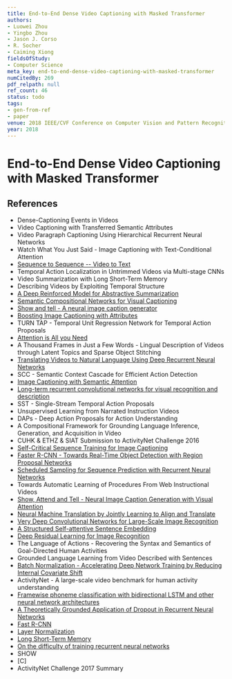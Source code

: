```yaml
---
title: End-to-End Dense Video Captioning with Masked Transformer
authors:
- Luowei Zhou
- Yingbo Zhou
- Jason J. Corso
- R. Socher
- Caiming Xiong
fieldsOfStudy:
- Computer Science
meta_key: end-to-end-dense-video-captioning-with-masked-transformer
numCitedBy: 269
pdf_relpath: null
ref_count: 46
status: todo
tags:
- gen-from-ref
- paper
venue: 2018 IEEE/CVF Conference on Computer Vision and Pattern Recognition
year: 2018
---
```


# End-to-End Dense Video Captioning with Masked Transformer

## References

- Dense-Captioning Events in Videos
- Video Captioning with Transferred Semantic Attributes
- Video Paragraph Captioning Using Hierarchical Recurrent Neural Networks
- Watch What You Just Said - Image Captioning with Text-Conditional Attention
- [Sequence to Sequence -- Video to Text](./sequence-to-sequence-video-to-text.md)
- Temporal Action Localization in Untrimmed Videos via Multi-stage CNNs
- Video Summarization with Long Short-Term Memory
- Describing Videos by Exploiting Temporal Structure
- [A Deep Reinforced Model for Abstractive Summarization](./a-deep-reinforced-model-for-abstractive-summarization.md)
- [Semantic Compositional Networks for Visual Captioning](./semantic-compositional-networks-for-visual-captioning.md)
- [Show and tell - A neural image caption generator](./show-and-tell-a-neural-image-caption-generator.md)
- [Boosting Image Captioning with Attributes](./boosting-image-captioning-with-attributes.md)
- TURN TAP - Temporal Unit Regression Network for Temporal Action Proposals
- [Attention is All you Need](./attention-is-all-you-need.md)
- A Thousand Frames in Just a Few Words - Lingual Description of Videos through Latent Topics and Sparse Object Stitching
- [Translating Videos to Natural Language Using Deep Recurrent Neural Networks](./translating-videos-to-natural-language-using-deep-recurrent-neural-networks.md)
- SCC - Semantic Context Cascade for Efficient Action Detection
- [Image Captioning with Semantic Attention](./image-captioning-with-semantic-attention.md)
- [Long-term recurrent convolutional networks for visual recognition and description](./long-term-recurrent-convolutional-networks-for-visual-recognition-and-description.md)
- SST - Single-Stream Temporal Action Proposals
- Unsupervised Learning from Narrated Instruction Videos
- DAPs - Deep Action Proposals for Action Understanding
- A Compositional Framework for Grounding Language Inference, Generation, and Acquisition in Video
- CUHK & ETHZ & SIAT Submission to ActivityNet Challenge 2016
- [Self-Critical Sequence Training for Image Captioning](./self-critical-sequence-training-for-image-captioning.md)
- [Faster R-CNN - Towards Real-Time Object Detection with Region Proposal Networks](./faster-r-cnn-towards-real-time-object-detection-with-region-proposal-networks.md)
- [Scheduled Sampling for Sequence Prediction with Recurrent Neural Networks](./scheduled-sampling-for-sequence-prediction-with-recurrent-neural-networks.md)
- Towards Automatic Learning of Procedures From Web Instructional Videos
- [Show, Attend and Tell - Neural Image Caption Generation with Visual Attention](./show-attend-and-tell-neural-image-caption-generation-with-visual-attention.md)
- [Neural Machine Translation by Jointly Learning to Align and Translate](./neural-machine-translation-by-jointly-learning-to-align-and-translate.md)
- [Very Deep Convolutional Networks for Large-Scale Image Recognition](./very-deep-convolutional-networks-for-large-scale-image-recognition.md)
- [A Structured Self-attentive Sentence Embedding](./a-structured-self-attentive-sentence-embedding.md)
- [Deep Residual Learning for Image Recognition](./deep-residual-learning-for-image-recognition.md)
- The Language of Actions - Recovering the Syntax and Semantics of Goal-Directed Human Activities
- Grounded Language Learning from Video Described with Sentences
- [Batch Normalization - Accelerating Deep Network Training by Reducing Internal Covariate Shift](./batch-normalization-accelerating-deep-network-training-by-reducing-internal-covariate-shift.md)
- ActivityNet - A large-scale video benchmark for human activity understanding
- [Framewise phoneme classification with bidirectional LSTM and other neural network architectures](./framewise-phoneme-classification-with-bidirectional-lstm-and-other-neural-network-architectures.md)
- [A Theoretically Grounded Application of Dropout in Recurrent Neural Networks](./a-theoretically-grounded-application-of-dropout-in-recurrent-neural-networks.md)
- [Fast R-CNN](./fast-r-cnn.md)
- [Layer Normalization](./layer-normalization.md)
- [Long Short-Term Memory](./long-short-term-memory.md)
- [On the difficulty of training recurrent neural networks](./on-the-difficulty-of-training-recurrent-neural-networks.md)
- SHOW
- [C]
- ActivityNet Challenge 2017 Summary
